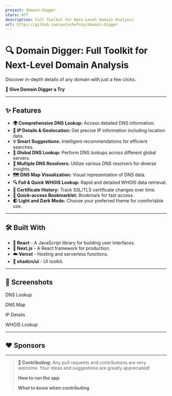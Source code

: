 ```yaml
---
project: domain-digger
stars: 477
description: Full Toolkit for Next-Level Domain Analysis
url: https://github.com/wotschofsky/domain-digger
---
```


🔍 Domain Digger: Full Toolkit for Next-Level Domain Analysis
=============================================================

Discover in-depth details of any domain with just a few clicks.

**🚀 Give Domain Digger a Try**

* * *

✨ Features
----------

-   **🌍 Comprehensive DNS Lookup:** Access detailed DNS information.
-   **📍 IP Details & Geolocation:** Get precise IP information including location data.
-   **💡 Smart Suggestions:** Intelligent recommendations for efficient searches.
-   **🔗 Global DNS Lookup:** Perform DNS lookups across different global servers.
-   **🔄 Multiple DNS Resolvers:** Utilize various DNS resolvers for diverse insights.
-   **🗺️ DNS Map Visualization:** Visual representation of DNS data.
-   **🔍 Full & Quick WHOIS Lookup:** Rapid and detailed WHOIS data retrieval.
-   **📜 Certificate History:** Track SSL/TLS certificate changes over time.
-   **🔖 Quick-access Bookmarklet:** Bookmark for fast access.
-   **🌓 Light and Dark Mode:** Choose your preferred theme for comfortable use.

* * *

🛠️ Built With
--------------

-   **🔮 React** - A JavaScript library for building user interfaces.
-   **🌟 Next.js** - A React framework for production.
-   **☁️ Vercel** - Hosting and serverless functions.
-   **🎨 shadcn/ui** - UI toolkit.

* * *

📸 Screenshots
--------------

DNS Lookup

DNS Map

IP Details

WHOIS Lookup

* * *

❤️ Sponsors
-----------

  

* * *

> **🤝 Contributing:** Any pull requests and contributions are very welcome. Your ideas and suggestions are greatly appreciated!
> 
> **How to run the app**
> 
> **What to know when contributing**
